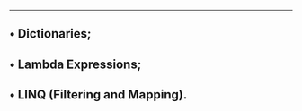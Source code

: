 ----------------------------------------------------------
• Dictionaries;
-----------------------------------------------------------
• Lambda Expressions;
----------------------------------------------------

• LINQ (Filtering and Mapping).
-----------------------------------------------------------------
